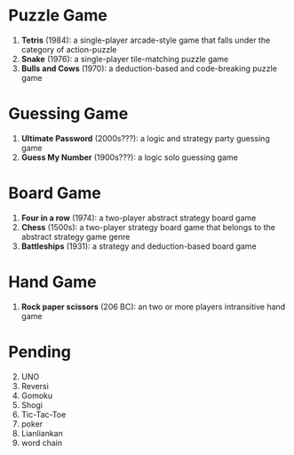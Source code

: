 # Puzzle Game
1. **Tetris** (1984):  a single-player arcade-style game that falls under the category of action-puzzle
2. **Snake** (1976): a single-player tile-matching puzzle game
3. **Bulls and Cows** (1970): a deduction-based and code-breaking puzzle game

# Guessing Game
1. **Ultimate Password** (2000s???): a logic and strategy party guessing game
2. **Guess My Number** (1900s???): a logic solo guessing game

# Board Game
1. **Four in a row** (1974): a two-player abstract strategy board game
2. **Chess** (1500s): a two-player strategy board game that belongs to the abstract strategy game genre
3. **Battleships** (1931): a strategy and deduction-based board game
   
# Hand Game
1. **Rock paper scissors** (206 BC): an two or more players intransitive hand game

# Pending
2. UNO
3. Reversi
4. Gomoku
5. Shogi
6. Tic-Tac-Toe
7. poker
8. Lianliankan
9. word chain
